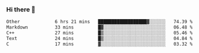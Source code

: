 ### Hi there 👋

<!--
**WShiBin/WShiBin** is a ✨ _special_ ✨ repository because its `README.md` (this file) appears on your GitHub profile.

Here are some ideas to get you started:

- 🔭 I’m currently working on ...
- 🌱 I’m currently learning ...
- 👯 I’m looking to collaborate on ...
- 🤔 I’m looking for help with ...
- 💬 Ask me about ...
- 📫 How to reach me: ...
- 😄 Pronouns: ...
- ⚡ Fun fact: ...
-->

<!--START_SECTION:waka-->

```txt
Other             6 hrs 21 mins   ██████████████████▓░░░░░░   74.39 %
Markdown          33 mins         █▓░░░░░░░░░░░░░░░░░░░░░░░   06.48 %
C++               27 mins         █▒░░░░░░░░░░░░░░░░░░░░░░░   05.46 %
Text              24 mins         █▒░░░░░░░░░░░░░░░░░░░░░░░   04.84 %
C                 17 mins         ▓░░░░░░░░░░░░░░░░░░░░░░░░   03.32 %
```

<!--END_SECTION:waka-->
